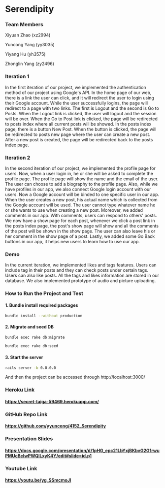 
# Serendipity

### Team Members
Xiyuan Zhao (xz2994)
 
Yuncong Yang (yy3035)

Yiyang Hu (yh3575)

Zhonglin Yang (zy2496)

### Iteration 1
 In the first iteration of our project, we implemented the authentication method of our project using Google's API. In the home page of our
web, there is a link the user can click, and it will redirect the user to login using their Google account. While the user successfully logins,
the page will redirect to a page with two links. The first is Logout and the second is Go to Posts. When the Logout link is clicked, the user will logout 
 and the session will be over. When the Go to Post link is clicked, the page will be redirected to posts index where all current posts will be showed. 
 In the posts index page, there is a button New Post. When the button is clicked, the page will be redirected to posts new page where the user can
create a new post. After a new post is created, the page will be redirected back to the posts index page.

### Iteration 2
 In the second iteration of our project, we implemented the profile page for users. Now, when a user login in, he or she will be asked to complete the profile page. The profile page will show the name and the email of the user. The user can choose to add a biography to the profile page. Also, while we have profiles in our app, we also connect Google login account with our users. Now a Google account will be binded to one specific user in our app. When the user creates a new post, his actual name which is collected from the Google account will be used. The user cannot type whatever name he or she wants to use when creating a new post. Moreover, we added comments in our app. With comments, users can respond to others' posts. We now have a show page for each post, whenever we click a post link in the posts index page, the post's show page will show and all the comments of the post will be shown in the show page. The user can also leave his or her comment in the show page of a post. Lastly, we added some Go Back buttons in our app, it helps new users to learn how to use our app.

### Demo
 In the current iteration, we implemented likes and tags features. Users can include tag in their posts and they can check posts under certain tags. Users can also like posts. All the tags and likes information are stored in our database. We also implemented prototype of audio and picture uploading. 
### How to Run the Project and Test

#### 1. Bundle install required packages
```sh
bundle install --without production
```
#### 2. Migrate and seed DB
```sh
bundle exec rake db:migrate
```
```sh
bundle exec rake db:seed
```
#### 3. Start the server
```sh
rails server -b 0.0.0.0
```
And then the project can be accessed through http://localhost:3000/


### Heroku Link
#### https://secret-taiga-59469.herokuapp.com/


### GitHub Repo Link
#### https://github.com/yyuncong/4152_Serendipity

### Presentation Slides
#### https://docs.google.com/presentation/d/1pHG_epc21LbYxjBKbvG2G1rwuPMUcBcIwPWQILxyK4Y/edit#slide=id.p1

### Youtube Link
#### https://youtu.be/yg_SSmcmoJI


